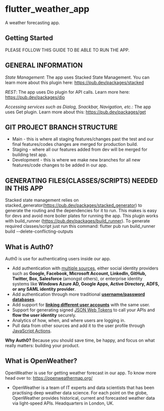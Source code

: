# flutter_weather_app

A weather forecasting app.

## Getting Started

PLEASE FOLLOW THIS GUIDE TO BE ABLE TO RUN THE APP.

## GENERAL INFORMATION
   
*State Management*: 
    The app uses Stacked State Management. 
    You can learn more about this plugin here: https://pub.dev/packages/stacked

*REST*:
    The app uses Dio plugin for API calls. Learn more here: https://pub.dev/packages/dio

*Accessing services such as Dialog, Snackbar, Navigation, etc.*:
    The app uses Get plugin. Learn more about this: https://pub.dev/packages/get

## GIT PROJECT BRANCH STRUCTURE

* Main - this is where all staging features/changes past the test and our final features/codes changes are merged for production build.
* Staging - where all our features added from dev will be merged for building test app.
* Development - this is where we make new branches for all new features/code changes to be added in our app.

## GENERATING FILES(CLASSES/SCRIPTS) NEEDED IN THIS APP

Stacked state management relies on stacked_generator(https://pub.dev/packages/stacked_generator) to generate the routing and the dependencies  for it to run. This makes
is easy for devs and avoid more boiler plates for running the app. This plugin works with build_runner (https://pub.dev/packages/build_runner).
To generate required classes/script just run this command: flutter pub run build_runner build --delete-conflicting-outputs

## What is Auth0?
  Auth0 is use for authenticating users inside our app.

* Add authentication with [multiple sources](https://auth0.com/docs/authenticate/identity-providers), either social identity providers such as **Google, Facebook, Microsoft Account, LinkedIn, GitHub, Twitter, Box, Salesforce** (amongst others), or enterprise identity systems like **Windows Azure AD, Google Apps, Active Directory, ADFS, or any SAML identity provider**.
* Add authentication through more traditional **[username/password databases](https://auth0.com/docs/authenticate/database-connections/custom-db)**.
* Add support for **[linking different user accounts](https://auth0.com/docs/manage-users/user-accounts/user-account-linking)** with the same user.
* Support for generating signed [JSON Web Tokens](https://auth0.com/docs/secure/tokens/json-web-tokens) to call your APIs and **flow the user identity** securely.
* Analytics of how, when, and where users are logging in.
* Pull data from other sources and add it to the user profile through [JavaScript Actions](https://auth0.com/docs/customize/actions).

**Why Auth0?** Because you should save time, be happy, and focus on what really matters: building your product.

## What is OpenWeather?
  OpenWeather is use for getting weather forecast in our app. To know more head over to: https://openweathermap.org/

* OpenWeather is a team of IT experts and data scientists that has been practising deep weather data science. For each point on the globe, OpenWeather provides historical, current and forecasted weather data via light-speed APIs. Headquarters in London, UK. 

